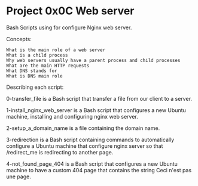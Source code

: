 # Project 0x0C Web server

Bash Scripts using for configure Nginx web server.

Concepts:

    What is the main role of a web server
    What is a child process
    Why web servers usually have a parent process and child processes
    What are the main HTTP requests
    What DNS stands for
    What is DNS main role

Describing each script:

0-transfer_file is a Bash script that transfer a file from our client to a server.

1-install_nginx_web_server is a Bash script that configures a new Ubuntu machine, installing and configuring nginx web server.

2-setup_a_domain_name is a file containing the domain name.

3-redirection is a Bash script containing commands to automatically configure a Ubuntu machine that configure nginx server so that /redirect_me is redirecting to another page.

4-not_found_page_404 is a Bash script that configures a new Ubuntu machine to have a custom 404 page that contains the string Ceci n'est pas une page.
